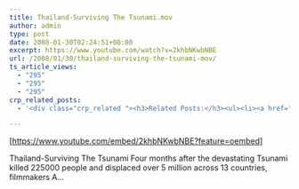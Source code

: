 ```yaml
---
title: Thailand-Surviving The Tsunami.mov
author: admin
type: post
date: 2008-01-30T02:24:51+00:00
excerpt: https://www.youtube.com/watch?v=2khbNKwbNBE
url: /2008/01/30/thailand-surviving-the-tsunami-mov/
ts_article_views:
  - "295"
  - "295"
  - "295"
crp_related_posts:
  - '<div class="crp_related "><h3>Related Posts:</h3><ul><li><a href="https://scdhub.org/2017/12/25/wastewater-treatment-and-biosolids-management/"    ><img src="https://scdhub.org/wp-content/uploads/2017/12/wastewater-treatment-and-biosoli-150x150.jpg" alt="Wastewater treatment and Biosolids management" title="Wastewater treatment and Biosolids management" width="150" height="150" class="crp_thumb crp_featured" /><span class="crp_title">Wastewater treatment and Biosolids management</span></a></li><li><a href="https://scdhub.org/2017/12/26/1m-gallons-of-untreated-wastewater-spills-in-elizabeth-city/"    ><img src="https://scdhub.org/wp-content/uploads/2017/12/1m-gallons-of-untreated-wastewater-spills-in-elizabeth-city-150x150.jpg" alt="1M gallons of untreated wastewater spills in Elizabeth City" title="1M gallons of untreated wastewater spills in Elizabeth City" width="150" height="150" class="crp_thumb crp_featured" /><span class="crp_title">1M gallons of untreated wastewater spills in Elizabeth City</span></a></li><li><a href="https://scdhub.org/2017/12/29/walking-in-sabinas-shoes-world-vision/"    ><img src="https://scdhub.org/wp-content/uploads/2017/12/walking-in-sabinas-shoes-world-v-150x150.jpg" alt="Walking in Sabinas Shoes &#8211; World Vision" title="Walking in Sabinas Shoes &#8211; World Vision" width="150" height="150" class="crp_thumb crp_featured" /><span class="crp_title">Walking in Sabinas Shoes &#8211; World Vision</span></a></li><li><a href="https://scdhub.org/2017/07/08/soneva-kiri-coral-garden-15-months-after-installation/"    ><img src="https://scdhub.org/wp-content/uploads/2017/07/maxresdefault-150x150.jpg" alt="Soneva Kiri Coral Garden 15 Months After Installation" title="Soneva Kiri Coral Garden 15 Months After Installation" width="150" height="150" class="crp_thumb crp_featured" /><span class="crp_title">Soneva Kiri Coral Garden 15 Months After Installation</span></a></li><li><a href="https://scdhub.org/2018/01/06/household-and-neighborhood-sanitation-infrastructures-excreta-wastewater-disposal-in-developing-countries/"    ><img src="https://scdhub.org/wp-content/plugins/contextual-related-posts/default.png" alt="Household and neighborhood Sanitation Infrastructures: Excreta, wastewater disposal in developing countries" title="Household and neighborhood Sanitation Infrastructures: Excreta, wastewater disposal in developing countries" width="150" height="150" class="crp_thumb crp_default" /><span class="crp_title">Household and neighborhood Sanitation&hellip;</span></a></li><li><a href="https://scdhub.org/2017/07/30/nuclear-testing-footage-music-by-gigi-shibabaw-washintu/"    ><img src="https://scdhub.org/wp-content/uploads/2017/07/nuclear-testing-footage-music-by-gigi-shibabaw-washintu-150x150.jpg" alt="Cultuer- Music &#8211; Ethiopian (Music by Gigi Shibabaw-Washintu)" title="Cultuer- Music &#8211; Ethiopian (Music by Gigi Shibabaw-Washintu)" width="150" height="150" class="crp_thumb crp_featured" /><span class="crp_title">Cultuer- Music &#8211; Ethiopian (Music by Gigi&hellip;</span></a></li></ul><div class="crp_clear"></div></div>'

---
```

[https://www.youtube.com/embed/2khbNKwbNBE?feature=oembed] 

Thailand-Surviving The Tsunami Four months after the devastating Tsunami killed 225000 people and displaced over 5 million across 13 countries, filmmakers A&#8230;